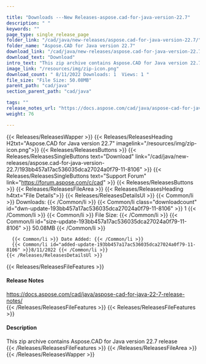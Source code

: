 ```yaml
---

title: "Downloads ---New Releases-aspose.cad-for-java-version-22.7"
description: " "
keywords: ""
page_type: single_release_page
folder_link: "/cad/java/new-releases/aspose.cad-for-java-version-22.7/"
folder_name: "Aspose.CAD for Java version 22.7"
download_link: "/cad/java/new-releases/aspose.cad-for-java-version-22.7/193bb457a17ac536035dca27024a0f79-11-8106"
download_text: "Download"
intro_text: "This zip archive contains Aspose.CAD for Java version 22.7 release"
image_link: "/resources/img/zip-icon.png"
download_count: " 8/11/2022 Downloads: 1  Views: 1 "
file_size: "File Size: 50.08MB"
parent_path: "cad/java"
section_parent_path: "cad/java"

tags: ""
release_notes_url: "https://docs.aspose.com/cad/java/aspose-cad-for-java-22-7-release-notes/"
weight: 76

---
```


{{< Releases/ReleasesWapper >}}
  {{< Releases/ReleasesHeading H2txt="Aspose.CAD for Java version 22.7" imagelink="/resources/img/zip-icon.png">}}
  {{< Releases/ReleasesButtons >}}
    {{< Releases/ReleasesSingleButtons text="Download" link="/cad/java/new-releases/aspose.cad-for-java-version-22.7/193bb457a17ac536035dca27024a0f79-11-8106" >}}
    {{< Releases/ReleasesSingleButtons text="Support Forum" link="https://forum.aspose.com/c/cad" >}}
  {{< Releases/ReleasesButtons >}}
  {{< Releases/ReleasesFileArea >}}
    {{< Releases/ReleasesHeading h4txt="File Details">}}
    {{< Releases/ReleasesDetailsUl >}}
      {{< Common/li >}} Downloads: {{< /Common/li >}}
      {{< Common/li class="downloadcount" id="dwn-update-193bb457a17ac536035dca27024a0f79-11-8106" >}} 1 {{< /Common/li >}}
      {{< Common/li >}} File Size: {{< /Common/li >}}
      {{< Common/li id="size-update-193bb457a17ac536035dca27024a0f79-11-8106" >}} 50.08MB {{< /Common/li >}}

      {{< Common/li >}} Date Added: {{< /Common/li >}}
      {{< Common/li id="added-update-193bb457a17ac536035dca27024a0f79-11-8106" >}}8/11/2022 {{< /Common/li >}}
    {{< /Releases/ReleasesDetailsUl >}}

  {{< Releases/ReleasesFileFeatures >}}
      <h4>Release Notes</h4><div><a href='https://docs.aspose.com/cad/java/aspose-cad-for-java-22-7-release-notes/'>https://docs.aspose.com/cad/java/aspose-cad-for-java-22-7-release-notes/</a></div>
  {{< /Releases/ReleasesFileFeatures >}}
  {{< Releases/ReleasesFileFeatures >}}
      <h4>Description</h4><div class="HTMLDescription">This zip archive contains Aspose.CAD for Java version 22.7 release</div>
  {{< /Releases/ReleasesFileFeatures >}}
 {{< /Releases/ReleasesFileArea >}}
{{< /Releases/ReleasesWapper >}}


